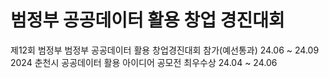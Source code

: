 <h1> 범정부 공공데이터 활용 창업 경진대회</h1>
제12회 범정부 범정부 공공데이터 활용 창업경진대회 참가(예선통과) 24.06 ~ 24.09
2024 춘천시 공공데이터 활용 아이디어 공모전 최우수상 24.04 ~ 24.06
